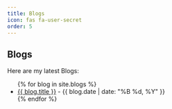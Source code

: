 ```yaml
---
title: Blogs
icon: fas fa-user-secret
order: 5
---
```


## Blogs 

Here are my latest Blogs:

<ul>
{% for blog in site.blogs %}
  <li>
    <a href="{{ site.baseurl }}{{ blog.url }}">{{ blog.title }}</a> - {{ blog.date | date: "%B %d, %Y" }}
  </li>
{% endfor %}
</ul>